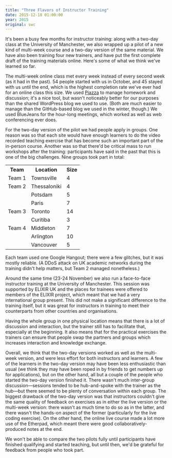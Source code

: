```yaml
---
title: "Three Flavors of Instructor Training"
date: 2015-12-18 01:00:00
year: 2015
original: swc
---
```

<p>
  It's been a busy few months for instructor training:
  along with a two-day class at the University of Manchester,
  we also wrapped up a pilot of a new kind of multi-week course
  and a two-day version of the same material.
  We have also been training four new trainers,
  and have put the first complete draft
  of the training materials online.
  Here's some of what we think we've learned so far.
</p>
<p>
  The multi-week online class met every week instead of every second week (as it had in the past).
  54 people started with us in October,
  and 45 stayed with us until the end,
  which is the highest completion rate we've ever had for an online class this size.
  We used <a href="http://piazza.com">Piazza</a> to manage homework and discussion;
  it's a nice tool,
  but wasn't noticeably better for our purposes than the shared WordPress blog we used to use.
  (Both are much easier to manage than the GitHub-based blog we used in the winter, though.)
  We used BlueJeans for the hour-long meetings,
  which worked as well as web conferencing ever does.
</p>
<p>
  For the two-day version of the pilot we had people apply in groups.
  One reason was so that each site would have enough learners to do
  the video recorded teaching exercise that has become such an important part of the in-person course.
  Another was so that there'd be critical mass to run workshops after the training:
  participants have said in the past that this is one of the big challenges.
  Nine groups took part in total:
</p>
<table class="table table-striped">
  <tr>
    <th>Team</th>
    <th>Location</th>
    <th>Size</th>
  </tr>
  <tr>
    <td>Team 1</td>
    <td>Townsville</td>
    <td>4</td>
  </tr>
  <tr>
    <td>Team 2</td>
    <td>Thessaloniki</td>
    <td>4</td>
  </tr>
  <tr>
    <td></td>
    <td>Potsdam</td>
    <td>5</td>
  </tr>
  <tr>
    <td></td>
    <td>Paris</td>
    <td>7</td>
  </tr>
  <tr>
    <td>Team 3</td>
    <td>Toronto</td>
    <td>14</td>
  </tr>
  <tr>
    <td></td>
    <td>Curitiba</td>
    <td>3</td>
  </tr>
  <tr>
    <td>Team 4</td>
    <td>Middleton</td>
    <td>7</td>
  </tr>
  <tr>
    <td></td>
    <td>Arlington</td>
    <td>10</td>
  </tr>
  <tr>
    <td></td>
    <td>Vancouver</td>
    <td>5</td>
  </tr>
</table>
<p>
  Each team used one Google Hangout;
  there were a few glitches,
  but it was mostly reliable.
  (A DDoS attack on UK academic networks during the training didn't help matters,
  but Team 2 managed nonetheless.)
</p>
<p>
  Around the same time (23-24 November) we also run a face-to-face instructor training at the University of Manchester.
  This session was supported by ELIXIR UK and the places for trainees were offered to members of the ELIXIR project,
  which meant that we had a very international group present.
  This did not make a significant difference to the training itself,
  but it was great for instructors in training to meet their counterparts from other countries and organisations.
</p>
<p>
  Having the whole group in one physical location means that there is a lot of discussion and interaction,
  but the trainer still has to facilitate that,
  especially at the beginning.
  It also means that for the practical exercises the trainers can ensure that people swap the partners and groups
  which increases interaction and knowledge exchange.
</p>
<p>
  Overall,
  we think that the two-day versions worked as well as the multi-week version,
  and were less effort for both instructors and learners.
  A few of the learners in the two-day version may have been less enthusiastic than usual
  (we think they may have been roped in by friends to get numbers up for applications),
  but on the other hand,
  all but a couple of the people who started the two-day version finished it.
  There wasn't much inter-group discussion&mdash;sessions tended to be hub-and-spoke with the trainer as the hub&mdash;but
  there seemed to be plenty of conversation within each group.
  The biggest drawback of the two-day version was that instructors couldn't give the same quality of feedback on exercises
  as in either the live version or the multi-week version:
  there wasn't as much time to do so as in the latter,
  and there wasn't the hands-on aspect of the former (particularly for the live coding exercise).
  On the other hand,
  the online live course made a lot more use of the Etherpad,
  which meant there were good collaboratively-produced notes at the end.
</p>
<p>
  We won't be able to compare the two pilots fully until participants have
  finished qualifying
  and started teaching,
  but until then,
  we'd be grateful for feedback from people who took part.
</p>
